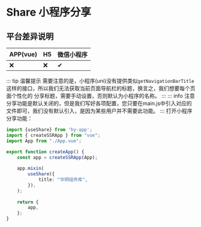 # Share 小程序分享

## 平台差异说明

| APP(vue) | H5 | 微信小程序 |
|----------|----|-------|
| ❌        | ❌  | ✔     |

::: tip 温馨提示
需要注意的是，小程序(uni)没有提供类似`getNavigationBarTitle`这样的接口，所以我们无法获取当前页面导航栏的标题，换言之，我们想要每个页面个性化的 分享标题，需要手动设置，否则默认为小程序的名称。
:::
::: info 注意
分享功能是默认关闭的，但是我们写好各项配置，您只要在main.js中引入对应的文件即可，我们没有默认引入，是因为某些用户并不需要此功能。
:::
打开小程序分享功能：
```ts [main.ts]
import {useShare} from 'hy-app';
import { createSSRApp } from "vue";
import App from "./App.vue";

export function createApp() {
    const app = createSSRApp(App);
    
    app.mixin(
        useShare({
            title: "华玥组件库",
        }),
    );
    
    return {
        app,
    };
}
```